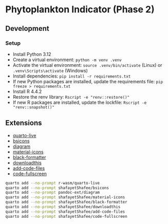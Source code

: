 # Phytoplankton Indicator (Phase 2)

## Development

### Setup

- Install Python 3.12
- Create a virtual environment: `python -m venv .venv`
- Activate the virtual environment: `source .venv/bin/activate` (Linux) or `.venv\Scripts\activate` (Windows)
- Install dependencies: `pip install -r requirements.txt`
- If new Python packages are installed, update the requirements file: `pip freeze > requirements.txt`
- Install R 4.4.2
- Restore the renv library: `Rscript -e "renv::restore()"`
- If new R packages are installed, update the lockfile: `Rscript -e "renv::snapshot()"`

## Extensions

- [quarto-live](https://github.com/r-wasm/quarto-live)
- [bsicons](https://github.com/shafayetShafee/bsicons)
- [diagram](https://github.com/pandoc-ext/diagram)
- [material-icons](https://github.com/shafayetShafee/material-icons)
- [black-formatter](https://github.com/shafayetShafee/black-formatter)
- [downloadthis](https://github.com/shafayetShafee/downloadthis)
- [add-code-files](https://github.com/shafayetShafee/add-code-files)
- [code-fullscreen](https://github.com/shafayetShafee/code-fullscreen)

```sh
quarto add --no-prompt r-wasm/quarto-live
quarto add --no-prompt shafayetShafee/bsicons
quarto add --no-prompt pandoc-ext/diagram
quarto add --no-prompt shafayetShafee/material-icons
quarto add --no-prompt shafayetShafee/black-formatter
quarto add --no-prompt shafayetShafee/downloadthis
quarto add --no-prompt shafayetShafee/add-code-files
quarto add --no-prompt shafayetShafee/code-fullscreen
```
